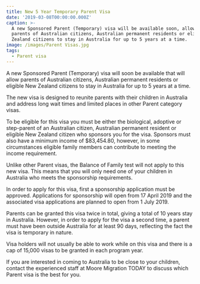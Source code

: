 ```yaml
---
title: New 5 Year Temporary Parent Visa
date: '2019-03-08T00:00:00.000Z'
caption: >-
  A new Sponsored Parent (Temporary) visa will be available soon, allowing
  parents of Australian citizens, Australian permanent residents or eligible New
  Zealand citizens to stay in Australia for up to 5 years at a time. 
image: /images/Parent Visas.jpg
tags:
  - Parent visa
---
```

A new Sponsored
Parent (Temporary) visa will soon be available that will allow parents of
Australian citizens, Australian permanent residents or eligible New Zealand
citizens to stay in Australia for up to 5 years at a time.

The new visa is
designed to reunite parents with their children in Australia and address long
wait times and limited places in other Parent category visas.

To be eligible for
this visa you must be either the biological, adoptive or step-parent of an
Australian citizen, Australian permanent resident or eligible New Zealand
citizen who sponsors you for the visa. Sponsors must also have a minimum income
of $83,454.80, however, in some circumstances eligible family members can
contribute to meeting the income requirement.

Unlike other Parent
visas, the Balance of Family test will not apply to this new visa. This means
that you will only need one of your children in Australia who meets the sponsorship
requirements.

In order to apply
for this visa, first a sponsorship application must be approved. Applications
for sponsorship will open from 17 April 2019 and the associated visa
applications are planned to open from 1 July 2019. 

Parents can be
granted this visa twice in total, giving a total of 10 years stay in Australia.
However, in order to apply for the visa a second time, a parent must have been
outside Australia for at least 90 days, reflecting the fact the visa is
temporary in nature.

Visa holders will
not usually be able to work while on this visa and there is a cap of 15,000 visas
to be granted in each program year.

If you are
interested in coming to Australia to be close to your children, contact the
experienced staff at Moore Migration TODAY to discuss which Parent visa is the
best for you.

